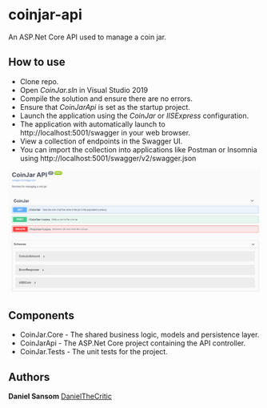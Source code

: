 # coinjar-api
An ASP.Net Core API used to manage a coin jar.

## How to use
- Clone repo.
- Open *CoinJar.sln* in Visual Studio 2019
- Compile the solution and ensure there are no errors.
- Ensure that *CoinJarApi* is set as the startup project. 
- Launch the application using the *CoinJar* or *IISExpress* configuration.
- The application with automatically launch to http://localhost:5001/swagger in your web browser.
- View a collection of endpoints in the Swagger UI.
- You can import the collection into applications like Postman or Insomnia using http://localhost:5001/swagger/v2/swagger.json

![Example](startpage-example.png?raw=true "Example")

## Components
- CoinJar.Core - The shared business logic, models and persistence layer.
- CoinJarApi - The ASP.Net Core project containing the API controller.
- CoinJar.Tests - The unit tests for the project.

## Authors

**Daniel Sansom** [DanielTheCritic](https://github.com/DanielTheCritic)